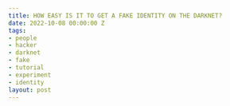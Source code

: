```yaml
---
title: HOW EASY IS IT TO GET A FAKE IDENTITY ON THE DARKNET?
date: 2022-10-08 00:00:00 Z
tags:
- people
- hacker
- darknet
- fake
- tutorial
- experiment
- identity
layout: post
---
```


